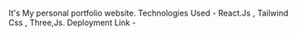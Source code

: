 It's My personal portfolio website.
Technologies Used - React.Js , Tailwind Css , Three,Js.
Deployment Link - 
